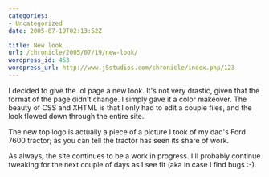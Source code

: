 ```yaml
--- 
categories:
- Uncategorized
date: 2005-07-19T02:13:52Z

title: New look
url: /chronicle/2005/07/19/new-look/
wordpress_id: 453
wordpress_url: http://www.j5studios.com/chronicle/index.php/123
---
```


I decided to give the 'ol page a new look.  It's not very drastic, given that the format of the page didn't change. I simply gave it a color makeover.  The beauty of CSS and XHTML is that I only had to edit a couple files, and the look flowed down through the entire site.


The new top logo is actually a piece of a picture I took of my dad's Ford 7600 tractor; as you can tell the tractor has seen its share of work.


As always, the site continues to be a work in progress.  I'll probably continue tweaking for the next couple of days as I see fit (aka in case I find bugs :-).

